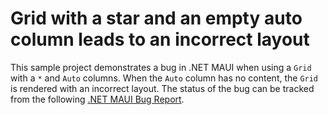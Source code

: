 # Grid with a star and an empty auto column leads to an incorrect layout

This sample project demonstrates a bug in .NET MAUI when using a `Grid` with a `*` and `Auto` columns. When the `Auto` column has no content, the `Grid` is rendered with an incorrect layout. The status of the bug can be tracked from the following [.NET MAUI Bug Report](https://github.com/dotnet/maui/issues/16334).